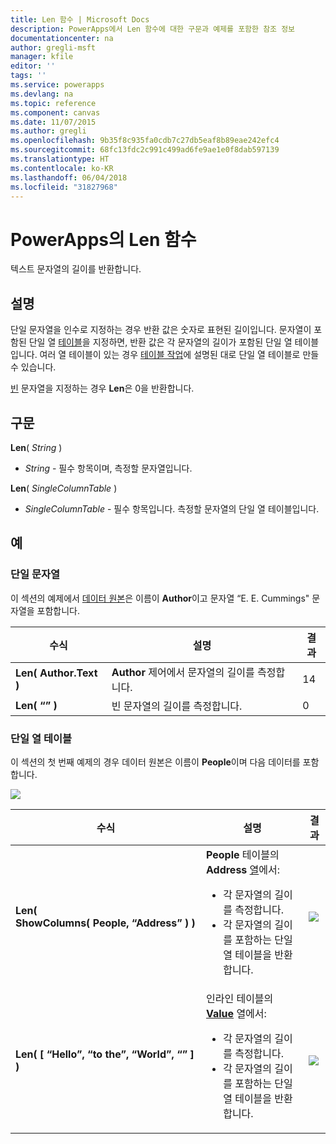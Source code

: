 ```yaml
---
title: Len 함수 | Microsoft Docs
description: PowerApps에서 Len 함수에 대한 구문과 예제를 포함한 참조 정보
documentationcenter: na
author: gregli-msft
manager: kfile
editor: ''
tags: ''
ms.service: powerapps
ms.devlang: na
ms.topic: reference
ms.component: canvas
ms.date: 11/07/2015
ms.author: gregli
ms.openlocfilehash: 9b35f8c935fa0cdb7c27db5eaf8b89eae242efc4
ms.sourcegitcommit: 68fc13fdc2c991c499ad6fe9ae1e0f8dab597139
ms.translationtype: HT
ms.contentlocale: ko-KR
ms.lasthandoff: 06/04/2018
ms.locfileid: "31827968"
---
```

# <a name="len-function-in-powerapps"></a>PowerApps의 Len 함수
텍스트 문자열의 길이를 반환합니다.

## <a name="description"></a>설명
단일 문자열을 인수로 지정하는 경우 반환 값은 숫자로 표현된 길이입니다.  문자열이 포함된 단일 열 [테이블](../working-with-tables.md)을 지정하면, 반환 값은 각 문자열의 길이가 포함된 단일 열 테이블입니다. 여러 열 테이블이 있는 경우 [테이블 작업](../working-with-tables.md)에 설명된 대로 단일 열 테이블로 만들 수 있습니다.

[빈](function-isblank-isempty.md) 문자열을 지정하는 경우 **Len**은 0을 반환합니다.

## <a name="syntax"></a>구문
**Len**( *String* )

* *String* - 필수 항목이며, 측정할 문자열입니다.

**Len**( *SingleColumnTable* )

* *SingleColumnTable* - 필수 항목입니다. 측정할 문자열의 단일 열 테이블입니다.

## <a name="examples"></a>예
### <a name="single-string"></a>단일 문자열
이 섹션의 예제에서 [데이터 원본](../working-with-data-sources.md)은 이름이 **Author**이고 문자열 “E. E. Cummings" 문자열을 포함합니다.

| 수식 | 설명 | 결과 |
| --- | --- | --- |
| **Len( Author.Text )** |**Author** 제어에서 문자열의 길이를 측정합니다. |14 |
| **Len( “” )** |빈 문자열의 길이를 측정합니다. |0 |

### <a name="single-column-table"></a>단일 열 테이블
이 섹션의 첫 번째 예제의 경우 데이터 원본은 이름이 **People**이며 다음 데이터를 포함합니다.

![](media/function-len/people-table.png)

| 수식 | 설명 | 결과 |
| --- | --- | --- |
| **Len( ShowColumns(&nbsp;People,&nbsp;“Address”&nbsp;) )** |**People** 테이블의 **Address** [열](../working-with-tables.md#columns)에서:<br><ul><li>각 문자열의 길이를 측정합니다.</li><li>각 문자열의 길이를 포함하는 단일 열 테이블을 반환합니다.</li> |<style> img { max-width: none } </style> ![](media/function-len/people-table-len.png) |
| **Len( [ “Hello”, “to the”, “World”, “” ] )** |인라인 테이블의 **[Value](function-value.md)** 열에서:<br><ul><li>각 문자열의 길이를 측정합니다.</li><li>각 문자열의 길이를 포함하는 단일 열 테이블을 반환합니다.</li> |![](media/function-len/people-table-len-inline.png) |

